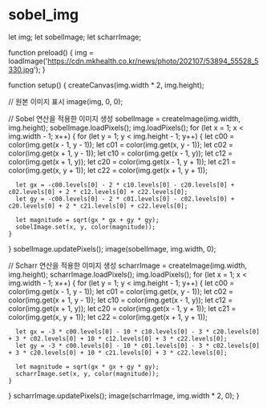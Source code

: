 # sobel_img

let img;
let sobelImage;
let scharrImage;

function preload() {
  img = loadImage('https://cdn.mkhealth.co.kr/news/photo/202107/53894_55528_5330.jpg');
}

function setup() {
  createCanvas(img.width * 2, img.height);
  
  // 원본 이미지 표시
  image(img, 0, 0);
  
  // Sobel 연산을 적용한 이미지 생성
  sobelImage = createImage(img.width, img.height);
  sobelImage.loadPixels();
  img.loadPixels();
  for (let x = 1; x < img.width - 1; x++) {
    for (let y = 1; y < img.height - 1; y++) {
      let c00 = color(img.get(x - 1, y - 1));
      let c01 = color(img.get(x, y - 1));
      let c02 = color(img.get(x + 1, y - 1));
      let c10 = color(img.get(x - 1, y));
      let c12 = color(img.get(x + 1, y));
      let c20 = color(img.get(x - 1, y + 1));
      let c21 = color(img.get(x, y + 1));
      let c22 = color(img.get(x + 1, y + 1));

      let gx = -c00.levels[0] - 2 * c10.levels[0] - c20.levels[0] + c02.levels[0] + 2 * c12.levels[0] + c22.levels[0];
      let gy = -c00.levels[0] - 2 * c01.levels[0] - c02.levels[0] + c20.levels[0] + 2 * c21.levels[0] + c22.levels[0];
      
      let magnitude = sqrt(gx * gx + gy * gy);
      sobelImage.set(x, y, color(magnitude));
    }
  }
  sobelImage.updatePixels();
  image(sobelImage, img.width, 0);
  
  // Scharr 연산을 적용한 이미지 생성
  scharrImage = createImage(img.width, img.height);
  scharrImage.loadPixels();
  img.loadPixels();
  for (let x = 1; x < img.width - 1; x++) {
    for (let y = 1; y < img.height - 1; y++) {
      let c00 = color(img.get(x - 1, y - 1));
      let c01 = color(img.get(x, y - 1));
      let c02 = color(img.get(x + 1, y - 1));
      let c10 = color(img.get(x - 1, y));
      let c12 = color(img.get(x + 1, y));
      let c20 = color(img.get(x - 1, y + 1));
      let c21 = color(img.get(x, y + 1));
      let c22 = color(img.get(x + 1, y + 1));

      let gx = -3 * c00.levels[0] - 10 * c10.levels[0] - 3 * c20.levels[0] + 3 * c02.levels[0] + 10 * c12.levels[0] + 3 * c22.levels[0];
      let gy = -3 * c00.levels[0] - 10 * c01.levels[0] - 3 * c02.levels[0] + 3 * c20.levels[0] + 10 * c21.levels[0] + 3 * c22.levels[0];
      
      let magnitude = sqrt(gx * gx + gy * gy);
      scharrImage.set(x, y, color(magnitude));
    }
  }
  scharrImage.updatePixels();
  image(scharrImage, img.width * 2, 0);
}
